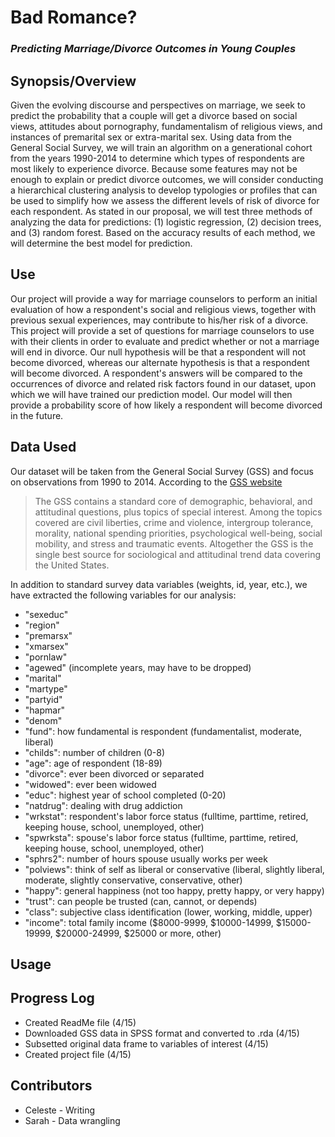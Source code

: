 # Bad Romance? 
### <i> Predicting Marriage/Divorce Outcomes in Young Couples </i> 

## Synopsis/Overview 
Given the evolving discourse and perspectives on marriage, we seek to predict the probability that a couple will get a divorce based on social views, attitudes about pornography, fundamentalism of religious views, and instances of premarital sex or extra-marital sex.  Using data from the General Social Survey, we will train an algorithm on a generational cohort from the years 1990-2014 to determine which types of respondents are most likely to experience divorce. Because some features may not be enough to explain or predict divorce outcomes, we will consider conducting a hierarchical clustering analysis to develop typologies or profiles that can be used to simplify how we assess the different levels of risk of divorce for each respondent. As stated in our proposal, we will test three methods of analyzing the data for predictions: (1) logistic regression, (2) decision trees, and (3) random forest. Based on the accuracy results of each method, we will determine the best model for prediction.

## Use
Our project will provide a way for marriage counselors to perform an initial evaluation of how a respondent's social and religious views, together with previous sexual experiences, may contribute to his/her risk of a divorce. This project will provide a set of questions for marriage counselors to use with their clients in order to evaluate and predict whether or not a marriage will end in divorce. 
Our null hypothesis will be that a respondent will not become divorced, whereas our alternate hypothesis is that a respondent will become divorced. A respondent's answers will be compared to the occurrences of divorce and related risk factors found in our dataset, upon which we will have trained our prediction model. Our model will then provide a probability score of how likely a respondent will become divorced in the future.  

## Data Used
Our dataset will be taken from the General Social Survey (GSS) and focus on observations from 1990 to 2014. According to the [GSS website](http://gss.norc.org/About-The-GSS) 
>The GSS contains a standard core of demographic, behavioral, and attitudinal questions, plus topics of special interest. Among the topics covered are civil liberties, crime and violence, intergroup tolerance, morality, national spending priorities, psychological well-being, social mobility, and stress and traumatic events. Altogether the GSS is the single best source for sociological and attitudinal trend data covering the United States.

In addition to standard survey data variables (weights, id, year, etc.), we have extracted the following variables for our analysis:
- "sexeduc" 
- "region" 
- "premarsx"
- "xmarsex"
- "pornlaw"
- "agewed" (incomplete years, may have to be dropped)
- "marital"
- "martype"
- "partyid" 
- "hapmar"
- "denom"
- "fund": how fundamental is respondent (fundamentalist, moderate, liberal)
- "childs": number of children (0-8)
- "age": age of respondent (18-89)
- "divorce": ever been divorced or separated
- "widowed": ever been widowed
- "educ": highest year of school completed (0-20)
- "natdrug": dealing with drug addiction
- "wrkstat": respondent's labor force status (fulltime, parttime, retired, keeping house, school, unemployed, other)
- "spwrksta": spouse's labor force status (fulltime, parttime, retired, keeping house, school, unemployed, other)
- "sphrs2": number of hours spouse usually works per week
- "polviews": think of self as liberal or conservative (liberal, slightly liberal, moderate, slightly conservative, conservative, other)
- "happy": general happiness (not too happy, pretty happy, or very happy)
- "trust": can people be trusted (can, cannot, or depends)
- "class": subjective class identification (lower, working, middle, upper)
- "income": total family income ($8000-9999, $10000-14999, $15000-19999, $20000-24999, $25000 or more, other)


## Usage 


## Progress Log 
+ Created ReadMe file (4/15)
+ Downloaded GSS data in SPSS format and converted to .rda (4/15)
+ Subsetted original data frame to variables of interest (4/15)
+ Created project file (4/15)

## Contributors 
+ Celeste - Writing 
+ Sarah - Data wrangling 
